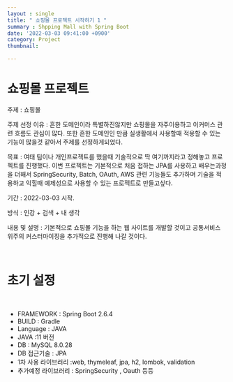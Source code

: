 ```yaml
---
layout : single
title: " 쇼핑몰 프로젝트 시작하기 1 "
summary : Shpping Mall with Spring Boot
date: '2022-03-03 09:41:00 +0900'
category: Project
thumbnail: 

---
```


# 쇼핑몰 프로젝트 

주제 : 쇼핑몰 

주제 선정 이유 : 흔한 도메인이라 특별하진않지만 쇼핑몰을 자주이용하고 이커머스 관련 흐름도 관심이 많다. 또한 흔한 도메인인 만큼 실생활에서 사용할때 적용할 수 있는 기능이 많을것 같아서 주제를 선정하게되었다. 

목표 : 여태 팀이나 개인프로젝트를 했을때 기술적으로 딱 여기까지라고 정해놓고 프로젝트를 진행했다.
이번 프로젝트는 기본적으로 처음 접하는  JPA를 사용하고 배우는과정을 더해서 SpringSecurity, Batch, OAuth, AWS 관련 기능들도 추가하며 기술을 적용하고 익힐때 예제성으로 사용할 수 있는 프로젝트로 만들고싶다. 

기간 : 2022-03-03 시작.

방식 : 인강 + 검색 + 내 생각

내용 및 설명 : 기본적으로 쇼핑몰 기능을 하는 웹 사이트를 개발할 것이고 공통서비스 위주의 커스터마이징을 추가적으로 진행해 나갈 것이다. 

<br>



# 초기 설정 

<br>

- FRAMEWORK : Spring Boot 2.6.4 
- BUILD : Gradle 
- Language : JAVA
- JAVA :11 버전
- DB : MySQL 8.0.28
- DB 접근기술 : JPA 
- 1차 사용 라이브러리 :web, thymeleaf, jpa, h2, lombok, validation
- 추가예정 라이브러리 : SpringSecurity , Oauth 등등 